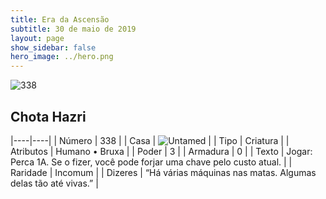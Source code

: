 ```yaml
---
title: Era da Ascensão
subtitle: 30 de maio de 2019
layout: page
show_sidebar: false
hero_image: ../hero.png
---
```


![338](https://cdn.keyforgegame.com/media/card_front/pt/435_338_5JFGPFG8M6CC_pt.png)

## Chota Hazri

|----|----|
| Número | 338 |
| Casa | ![Untamed](https://archonarcana.com/images/thumb/b/bd/Untamed.png/22px-Untamed.png "Indomados") |
| Tipo | Criatura |
| Atributos | Humano • Bruxa |
| Poder | 3 |
| Armadura | 0 |
| Texto | Jogar: Perca 1A. Se o fizer, você pode forjar uma chave pelo custo atual. |
| Raridade | Incomum |
| Dizeres | “Há várias máquinas nas matas.  Algumas delas tão até vivas.” |
